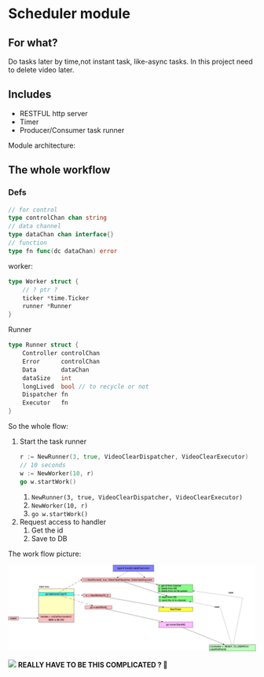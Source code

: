 # Scheduler module

## For what?
Do tasks later by time,not instant task, like-async tasks. In this project need to delete video later.


## Includes
- RESTFUL http server
- Timer
- Producer/Consumer task runner


Module architecture:

## The whole workflow

### Defs

```go
// for control
type controlChan chan string
// data channel
type dataChan chan interface{}
// function
type fn func(dc dataChan) error
```

worker:
```go
type Worker struct {
	// ? ptr ?
	ticker *time.Ticker
	runner *Runner
}
```

Runner
```go
type Runner struct {
	Controller controlChan
	Error      controlChan
	Data       dataChan
	dataSize   int
	longLived  bool // to recycle or not
	Dispatcher fn
	Executor   fn
}
```


So the whole flow:
1. Start the task runner
    ```go
    r := NewRunner(3, true, VideoClearDispatcher, VideoClearExecutor)
	// 10 seconds
	w := NewWorker(10, r)
	go w.startWork()
    ```
   1. `NewRunner(3, true, VideoClearDispatcher, VideoClearExecutor)`
   2. `NewWorker(10, r)`
   3. `go w.startWork()`
2. Request access to handler
   1. Get the id
   2. Save to DB

The work flow picture:

![](./schedule-workflow.jpg)

![](https://tva1.sinaimg.cn/large/007S8ZIlly1gevuo1yvnrj32540riqc1.jpg)
**REALLY HAVE TO BE THIS COMPLICATED ? 🤒**